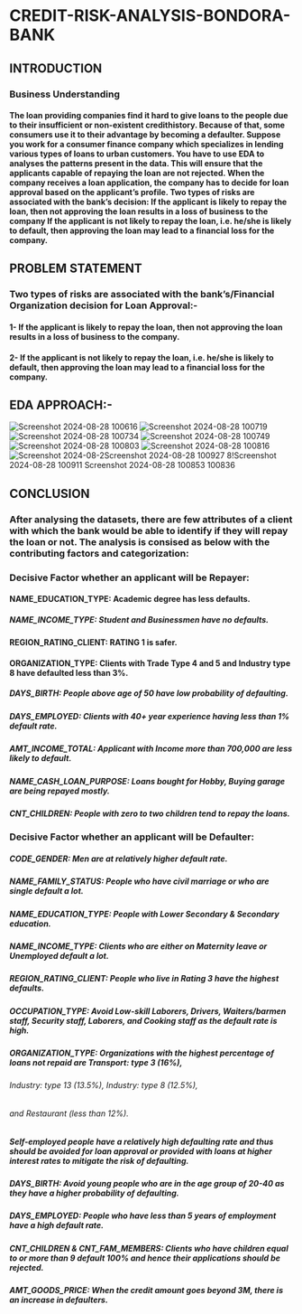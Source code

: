 # CREDIT-RISK-ANALYSIS-BONDORA-BANK
## INTRODUCTION
###  Business Understanding
####  The loan providing companies find it hard to give loans to the people due to their insufficient or non-existent credithistory. Because of that, some consumers use it to their advantage by becoming a defaulter. Suppose you work for a consumer finance company which specializes in lending various types of loans to urban customers. You have to use EDA to analyses the patterns present in the data. This will ensure that the applicants capable of repaying the loan are not rejected. When the company receives a loan application, the company has to decide for loan approval based on the applicant’s profile. Two types of risks are associated with the bank’s decision: If the applicant is likely to repay the loan, then not approving the loan results in a loss of business to the company If the applicant is not likely to repay the loan, i.e. he/she is likely to default, then approving the loan may lead to a financial loss for the company.

## PROBLEM STATEMENT
###  Two types of risks are associated with the bank’s/Financial Organization decision for Loan Approval:- 
#### 1- If the applicant is likely to repay the loan, then not approving the loan results in a loss of business to the company.
#### 2-  If the applicant is not likely to repay the loan, i.e. he/she is likely to default, then approving the loan may lead to a financial loss for the company.
## EDA APPROACH:- 
![Screenshot 2024-08-28 100616](https://github.com/user-attachments/assets/80386ca7-14f4-48a1-97dc-bf2070c712f9)
![Screenshot 2024-08-28 100719](https://github.com/user-attachments/assets/7ac22258-c393-4eec-ad88-92d8574cdb2c)
![Screenshot 2024-08-28 100734](https://github.com/user-attachments/assets/31572c85-976e-4b02-8ed5-38807d7cee67)
![Screenshot 2024-08-28 100749](https://github.com/user-attachments/assets/54bf53e7-0bfa-4c29-9122-0fc44ecd5938)
![Screenshot 2024-08-28 100803](https://github.com/user-attachments/assets/5cc52745-88af-4ee3-8bd6-406a10bdaa43)
![Screenshot 2024-08-28 100816](https://github.com/user-attachments/assets/3ea0688d-5152-4378-885c-6019768599eb)
![Screenshot 2024-08-2![Screenshot 2024-08-28 100927](https://github.com/user-attachments/assets/ec38ba6d-f571-4898-966d-d6205524e630)
8!![Screenshot 2024-08-28 100911](https://github.com/user-attachments/assets/4c5248fa-b3ea-46d5-a7b9-e91bcec6f8b2)
[Screenshot 2024-08-28 100853](https://github.com/user-attachments/assets/27a845e4-1598-4695-9d55-1a0cf1059b8a)
 100836](https://github.com/user-attachments/assets/f5f28438-75bd-4798-a5be-1cf11e265be9)
## CONCLUSION
###  After analysing the datasets, there are few attributes of a client with which the bank would be able to identify if they will repay the loan or not. The analysis is consised as below with the contributing factors and categorization:
### Decisive Factor whether an applicant will be Repayer: 
#### NAME_EDUCATION_TYPE: Academic degree has less defaults.
##### NAME_INCOME_TYPE: Student and Businessmen have no defaults.
 #### REGION_RATING_CLIENT: RATING 1 is safer.
 #### ORGANIZATION_TYPE: Clients with Trade Type 4 and 5 and Industry type 8 have defaulted less than 3%.
##### DAYS_BIRTH: People above age of 50 have low probability of defaulting.
##### DAYS_EMPLOYED: Clients with 40+ year experience having less than 1% default rate.
##### AMT_INCOME_TOTAL: Applicant with Income more than 700,000 are less likely to default.
##### NAME_CASH_LOAN_PURPOSE: Loans bought for Hobby, Buying garage are being repayed mostly.
##### CNT_CHILDREN: People with zero to two children tend to repay the loans.
### Decisive Factor whether an applicant will be Defaulter: 
#####  CODE_GENDER: Men are at relatively higher default rate.
##### NAME_FAMILY_STATUS: People who have civil marriage or who are single default a lot.
##### NAME_EDUCATION_TYPE: People with Lower Secondary & Secondary education.
##### NAME_INCOME_TYPE: Clients who are either on Maternity leave or Unemployed default a lot.
##### REGION_RATING_CLIENT: People who live in Rating 3 have the highest defaults.
##### OCCUPATION_TYPE: Avoid Low-skill Laborers, Drivers, Waiters/barmen staff, Security staff, Laborers, and Cooking staff as the default rate is high.
##### ORGANIZATION_TYPE: Organizations with the highest percentage of loans not repaid are Transport: type 3 (16%), 
  ###### Industry: type 13 (13.5%), Industry: type 8 (12.5%), 
  ###### and Restaurant (less than 12%). 
  ##### Self-employed people have a relatively high defaulting rate and thus should be avoided for loan approval or provided with loans at higher interest rates to mitigate the risk of defaulting.
##### DAYS_BIRTH: Avoid young people who are in the age group of 20-40 as they have a higher probability of defaulting.
##### DAYS_EMPLOYED: People who have less than 5 years of employment have a high default rate.
##### CNT_CHILDREN & CNT_FAM_MEMBERS: Clients who have children equal to or more than 9 default 100% and hence their applications should be rejected.
##### AMT_GOODS_PRICE: When the credit amount goes beyond 3M, there is an increase in defaulters.

